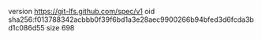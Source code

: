 version https://git-lfs.github.com/spec/v1
oid sha256:f013788342acbbb0f39f6bd1a3e28aec9900266b94bfed3d6fcda3bd1c086d55
size 698
